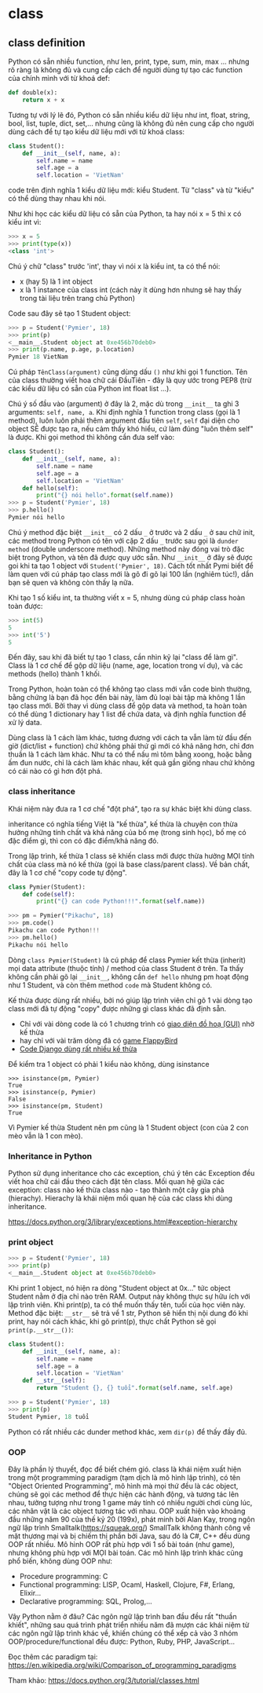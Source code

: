 # class

## class definition
Python có sẵn nhiều function, như len, print, type, sum, min, max ... nhưng
rõ ràng là không đủ và cung cấp cách để người dùng tự tạo các function của chính mình
với từ khoá def:

```python
def double(x):
    return x + x
```

Tương tự với lý lẽ đó, Python có sẵn nhiều kiểu dữ liệu như int, float, string, bool,
list, tuple, dict, set,... nhưng cũng là không đủ nên cung cấp cho người dùng cách để
tự tạo kiểu dữ liệu mới với từ khoá class:

```python
class Student():
    def __init__(self, name, a):
        self.name = name
        self.age = a
        self.location = 'VietNam'
```


code trên định nghĩa 1 kiểu dữ liệu mới: kiểu Student.
Từ "class" và từ "kiểu" có thể dùng thay nhau khi nói.

Như khi học các kiểu dữ liệu có sẵn của Python, ta hay nói x = 5
thì x có kiểu int vì:

```python
>>> x = 5
>>> print(type(x))
<class 'int'>
```

Chú ý chữ "class" trước 'int', thay vì nói x là kiểu int, ta có thể nói:
- x (hay 5) là 1 int object
- x là 1 instance của class int (cách này ít dùng hơn nhưng sẽ hay thấy trong tài liệu trên trang chủ Python)

Code sau đây sẽ tạo 1 Student object:

```python
>>> p = Student('Pymier', 18)
>>> print(p)
<__main__.Student object at 0xe456b70deb0>
>>> print(p.name, p.age, p.location)
Pymier 18 VietNam
```

Cú pháp `TênClass(argument)` cũng dùng dấu `()` như khi gọi 1 function.
Tên của class thường viết hoa chữ cái ĐầuTiên - đây là quy ước trong PEP8
 (trừ các kiểu dữ liệu có sẵn của Python int float list ...).

Chú ý số đầu vào (argument) ở đây là 2, mặc dù trong `__init__` ta ghi 3 arguments:
`self, name, a`. Khi định nghĩa 1 function trong class (gọi là 1 method),
luôn luôn phải thêm argument đầu tiên `self`,
`self` đại diện cho object SẼ được tạo ra, nếu cảm thấy khó hiểu, cứ làm đúng
"luôn thêm self" là được. Khi gọi method thì không cần đưa self vào:

```python
class Student():
    def __init__(self, name, a):
        self.name = name
        self.age = a
        self.location = 'VietNam'
    def hello(self):
        print("{} nói hello".format(self.name))
>>> p = Student('Pymier', 18)
>>> p.hello()
Pymier nói hello
```

Chú ý method đặc biệt `__init__` có 2 dấu `_` ở trước và 2 dấu `_` ở sau chữ init,
các method trong Python có tên với cặp 2 dấu `_` trước sau gọi là `dunder method`
(double underscore method). Những method này đóng vai trò đặc biệt trong Python,
và tên đã được quy ước sẵn. Như `__init__` ở đây sẽ được goi khi ta tạo 1 object
với `Student('Pymier', 18)`.
Cách tốt nhất Pymi biết để làm quen với cú pháp tạo class mới là
gõ đi gõ lại 100 lần (nghiêm túc!),
dần bạn sẽ quen và không còn thấy lạ nữa.


Khi tạo 1 số kiểu int, ta thường viết x = 5, nhưng dùng cú pháp class hoàn toàn được:

```python
>>> int(5)
5
>>> int('5')
5
```

Đến đây, sau khi đã biết tự tạo 1 class, cần nhìn kỹ lại "class để làm gì".
Class là 1 cơ chế để gộp dữ liệu (name, age, location trong ví dụ), và các
methods (hello) thành 1 khối.

Trong Python, hoàn toàn có thể không tạo class mới vẫn code bình thường,
bằng chứng là bạn đã học đến bài này, làm đủ loại bài tập mà không 1 lần
tạo class mới. Bởi thay vì dùng class để gộp data và method, ta hoàn toàn
có thể dùng 1 dictionary hay 1 list để chứa data, và định nghĩa function để
xử lý data.

Dùng class là 1 cách làm khác, tương đương với cách ta vẫn làm từ đầu đến
giờ (dict/list + function) chứ không phải thứ gì mới có khả năng hơn, chỉ đơn
thuần là 1 cách làm khác. Như ta có thể nấu mì tôm bằng xoong, hoặc bằng
ấm đun nước, chỉ là cách làm khác nhau, kết quả gần giống nhau chứ không
có cái nào có gì hơn đột phá.

### class inheritance
Khái niệm này đưa ra 1 cơ chế "đột phá", tạo ra sự khác biệt khi dùng class.

inheritance có nghĩa tiếng Việt là "kế thừa", kế thừa là chuyện con
thừa hưởng những tính chất và khả năng của bố mẹ (trong sinh học), bố mẹ
có đặc điểm gì, thì con có đặc điểm/khả năng đó.

Trong lập trình, kế thừa 1 class sẽ khiến class mới được thừa hưởng MỌI
tính chất của class mà nó kế thừa (gọi là base class/parent class).
Về bản chất, đây là 1 cơ chế "copy code tự động".

```python
class Pymier(Student):
    def code(self):
        print("{} can code Python!!!".format(self.name))
```

```python
>>> pm = Pymier("Pikachu", 18)
>>> pm.code()
Pikachu can code Python!!!
>>> pm.hello()
Pikachu nói hello
```

Dòng `class Pymier(Student)` là cú pháp để class Pymier kết thừa (inherit) mọi data attribute (thuộc tính) / method
của class Student ở trên. Ta thấy không cần phải gõ lại `__init__`, không cần `def hello` nhưng
pm hoạt động như 1 Student, và còn thêm method `code` mà Student không có.

Kế thừa được dùng rất nhiều, bởi nó giúp lập trình viên chỉ gõ 1 vài dòng tạo class mới đã
tự động "copy" được những gì class khác đã định sẵn.
- Chỉ với vài dòng code là có 1 chương trình có [giao diện đồ hoạ (GUI)](https://pp.pymi.vn/article/gui/)
nhờ kế thừa
- hay chỉ với vài trăm dòng đã có [game FlappyBird](https://github.com/TimoWilken/flappy-bird-pygame/blob/master/flappybird.py#L20)
- [Code Django dùng rất nhiều kế thừa](https://docs.djangoproject.com/en/3.1/intro/tutorial02/)

Để kiểm tra 1 object có phải 1 kiểu nào không, dùng isinstance

```
>>> isinstance(pm, Pymier)
True
>>> isinstance(p, Pymier)
False
>>> isinstance(pm, Student)
True
```

Vì Pymier kế thừa Student nên pm cũng là 1 Student object (con của 2 con mèo vẫn là 1 con mèo).

### Inheritance in Python

Python sử dụng inheritance cho các exception, chú ý tên các Exception đều
viết hoa chữ cái đầu theo cách đặt tên class. Mối quan hệ giữa các exception:
class nào kế thừa class nào - tạo thành một cây gia phả (hierachy). Hierachy là
khái niệm mối quan hệ của các class khi dùng inheritance.

https://docs.python.org/3/library/exceptions.html#exception-hierarchy


### print object

```python
>>> p = Student('Pymier', 18)
>>> print(p)
<__main__.Student object at 0xe456b70deb0>
```

Khi print 1 object, nó hiện ra dòng "Student object at 0x..." tức object Student nằm ở
địa chỉ nào trên RAM. Output này không thực sự hữu ích với lập trình viên. Khi print(p),
ta có thể muốn thấy tên, tuổi của học viên này. Method đặc biệt: `__str__` sẽ trả
về 1 str, Python sẽ hiển thị nội dung đó khi print, hay nói cách khác, khi gõ print(p),
thực chất Python sẽ gọi `print(p.__str__())`:

```python
class Student():
    def __init__(self, name, a):
        self.name = name
        self.age = a
        self.location = 'VietNam'
    def __str__(self):
        return "Student {}, {} tuổi".format(self.name, self.age)
```

```python
>>> p = Student('Pymier', 18)
>>> print(p)
Student Pymier, 18 tuổi
```

Python có rất nhiều các dunder method khác, xem `dir(p)` để thấy đầy đủ.

### OOP
Đây là phần lý thuyết, đọc để biết chém gió.
class là khái niệm xuất hiện trong một programming paradigm (tạm dịch là mô hình lập trình),
có tên "Object Oriented Programming", mô hình mà mọi thứ đều là các object, chúng sẽ
gọi các method để thực hiện các hành động, và tương tác lên nhau, tưởng tượng như
trong 1 game máy tính có nhiều người chơi cùng lúc, các nhân vật là các object tương tác với nhau.
OOP xuất hiện vào khoảng đầu những năm 90 của thế kỷ 20 (199x), phát minh bởi Alan Kay, trong
ngôn ngữ lập trình Smalltalk(https://squeak.org/) SmallTalk không thành công về mặt thương mại và
bị chiếm thị phần bởi Java, sau đó là C#, C++ đều dùng OOP rất nhiều.
Mô hình OOP rất phù hợp với 1 số bài toán (như game), nhưng không phù hợp với MỌI bài toán.
Các mô hình lập trình khác cũng phổ biến, không dùng OOP như:
- Procedure programming: C
- Functional programming: LISP, Ocaml, Haskell, Clojure, F#, Erlang, Elixir...
- Declarative programming: SQL, Prolog,...

Vậy Python nằm ở đâu? Các ngôn ngữ lập trình ban đầu đều rất "thuần khiết",
những sau quá trình phát triển nhiều năm đã mượn các khái niệm từ các
ngôn ngữ lập trình khác về, khiến chúng có thể xếp cả vào 3 nhóm OOP/procedure/functional
đều được: Python, Ruby, PHP, JavaScript...

Đọc thêm các paradigm tại:
https://en.wikipedia.org/wiki/Comparison_of_programming_paradigms


Tham khảo: https://docs.python.org/3/tutorial/classes.html

